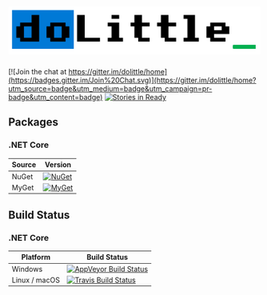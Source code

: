 # ![doLittle Logo](Media/Logo.png)

[![Join the chat at https://gitter.im/dolittle/home](https://badges.gitter.im/Join%20Chat.svg)](https://gitter.im/dolittle/home?utm_source=badge&utm_medium=badge&utm_campaign=pr-badge&utm_content=badge)
[![Stories in Ready](https://badge.waffle.io/dolittle/home.png?label=ready&title=Ready)](http://waffle.io/dolittle/home)


## Packages

### .NET Core

| Source | Version |
| ------ | ------- |
| NuGet | [![NuGet](https://img.shields.io/nuget/v/dolittle.svg)](https://www.nuget.org/packages?q=dolittle) |
| MyGet | [![MyGet](https://img.shields.io/myget/dolittle/vpre/dolittle.svg)](https://www.myget.org/gallery/dolittle)


## Build Status

### .NET Core 

| Platform | Build Status |
| -------- | ------ |
| Windows | [![AppVeyor Build Status](https://ci.appveyor.com/api/projects/status/umi5t4qs6stw9uud?svg=true)](https://ci.appveyor.com/project/Dolittle/core) |
| Linux / macOS | [![Travis Build Status](https://travis-ci.org/dolittle/DotNET.Core.svg?branch=master)](https://travis-ci.org/dolittle/DotNET.Core) |
